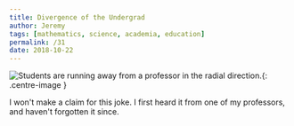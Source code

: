 ```yaml
---
title: Divergence of the Undergrad
author: Jeremy
tags: [mathematics, science, academia, education]
permalink: /31
date: 2018-10-22
---
```


![Students are running away from a professor in the radial direction.](https://res.cloudinary.com/dh3hm8pb7/image/upload/c_scale,q_auto:best,w_615/v1535842782/Handwaving/Published/DivergenceOfTheUndergrad.png){: .centre-image }

I won't make a claim for this joke. I first heard it from one of my professors, and haven't forgotten it since.